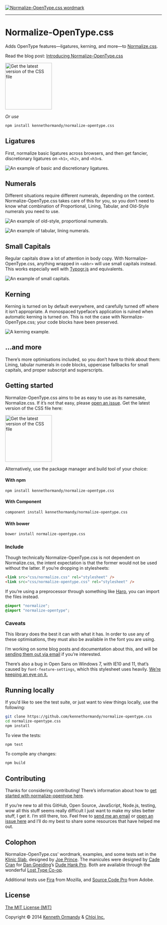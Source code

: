 [![Normalize-OpenType.css wordmark](assets/wordmark.png)](http://kennethormandy.com/journal/normalize-opentype-css)

***

# Normalize-OpenType.css

Adds OpenType features—ligatures, kerning, and more—to [Normalize.css](https://github.com/necolas/normalize.css).

Read the blog post: [Introducing Normalize-OpenType.css](http://kennethormandy.com/journal/normalize-opentype-css)

[<img alt="Get the latest version of the CSS file" src="assets/download.svg" width="150px" />](https://raw.githubusercontent.com/kennethormandy/normalize-opentype.png/master/normalize-opentype.css)

_Or use_

```bash
npm install kennethormandy/normalize-opentype.css
```

## Ligatures

First, normalize basic ligatures across browsers, and then get fancier, discretionary ligatures on `<h1>`, `<h2>`, and `<h3>`s.

![An example of basic and discretionary ligatures.](assets/example-1.png)

## Numerals

Different situations require different numerals, depending on the context. Normalize-OpenType.css takes care of this for you, so you don’t need to know what combination of Proportional, Lining, Tabular, and Old-Style numerals you need to use.

![An example of old-style, proportional numerals.](assets/example-2.png)

![An example of tabular, lining numerals.](assets/example-3.png)

## Small Capitals

Regular capitals draw a lot of attention in body copy. With Normalize-OpenType.css, anything wrapped in `<abbr>` will use small capitals instead. This works especially well with [Typogr.js](https://github.com/ekalinin/typogr.js) and equivalents.

![An example of small capitals.](assets/example-4.png)

## Kerning

Kerning is turned on by default everywhere, and carefully turned off where it isn’t appropriate. A monospaced typeface’s application is ruined when automatic kerning is turned on. This is not the case with Normalize-OpenType.css; your code blocks have been preserved.

![A kerning example.](assets/example-5.png)

## …and more

There’s more optimisations included, so you don’t have to think about them: Lining, tabular numerals in code blocks, uppercase fallbacks for small capitals, and proper subscript and superscripts.

## Getting started

Normalize-OpenType.css aims to be as easy to use as its namesake, Normalize.css. If it’s not that easy, please [open an issue](https://github.com/kennethormandy/normalize-opentype.css/issues). Get the latest version of the CSS file here:

[<img alt="Get the latest version of the CSS file" src="assets/download.svg" width="150px" />](https://raw.githubusercontent.com/kennethormandy/normalize-opentype.png/master/normalize-opentype.css)

Alternatively, use the package manager and build tool of your choice:

#### With npm

```
npm install kennethormandy/normalize-opentype.css
```

#### With Component

```bash
component install kennethormandy/normalize-opentype.css
```

#### With bower

```bash
bower install normalize-opentype.css
```

### Include

Though technically Normalize-OpenType.css is not dependent on Normalize.css, the intent expectation is that the former would not be used without the latter. If you’re dropping in stylesheets:

```html
<link src="css/normalize.css" rel="stylesheet" />
<link src="css/normalize-opentype.css" rel="stylesheet" />
```

If you’re using a preprocessor through something like [Harp](http://harpjs.com), you can import the files instead.

```scss
@import "normalize";
@import "normalize-opentype";
```

### Caveats

This library does the best it can with what it has. In order to use any of these optimisations, they must also be available in the font you are using.

I’m working on some blog posts and documentation about this, and will be [sending them out via email](http://kennethormandy.com/journal/newsletter) if you’re interested.

There’s also a bug in Open Sans on Windows 7, with IE10 and 11, that’s caused by `font-feature-settings`, which this stylesheet uses heavily. [We’re keeping an eye on it.](https://github.com/kennethormandy/normalize-opentype.css/issues/4)

## Running locally

If you’d like to see the test suite, or just want to view things locally, use the following:

```bash
git clone https://github.com/kennethormandy/normalize-opentype.css
cd normalize-opentype.css
npm install
```
To view the tests:

```bash
npm test
```

To compile any changes:

```bash
npm build
```

## Contributing

Thanks for considering contributing! There’s information about how to [get started with normalize-opentype here](CONTRIBUTING.md).

If you’re new to all this GitHub, Open Source, JavaScript, Node.js, testing, wow all this stuff seems really difficult I just want to make my sites better stuff, I get it. I’m still there, too. Feel free to [send me an email](mailto:kenneth@chloi.io) or [open an issue here](http://github.com/kennethormandy/normalize-opentype.css/issues) and I’ll do my best to share some resources that have helped me out.

## Colophon

Normalize-OpenType.css’ wordmark, examples, and some tests set in the [Klinic Slab](http://www.losttype.com/font_beta/?name=klinic), designed by [Joe Prince](https://dribbble.com/JoePrince). The manicules were designed by [Cade Cran](http://cadecran.com) for [Dan Gneiding](http://grayhood.com/)’s [Dude Hank Pro](http://www.losttype.com/font/?name=hankpro). Both are available through the wonderful [Lost Type Co-op](http://losttype.com).

Additional tests use [Fira](https://github.com/mozilla/Fira) from Mozilla, and [Source Code Pro](https://github.com/adobe/source-code-pro) from Adobe.

## License

[The MIT License (MIT)](LICENSE.md)

Copyright © 2014 [Kenneth Ormandy](http://kennethormandy.com) & [Chloi Inc.](http://chloi.io)
